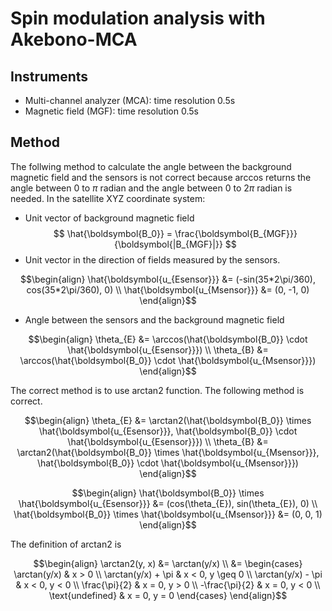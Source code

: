 # Spin modulation analysis with Akebono-MCA

## Instruments
- Multi-channel analyzer (MCA): time resolution 0.5s
- Magnetic field (MGF): time resolution 0.5s

## Method
The follwing method to calculate the angle between the background magnetic field and the sensors is not correct because arccos returns the angle between 0 to $\pi$ radian and the angle between 0 to $2\pi$ radian is needed.
In the satellite XYZ coordinate system:
- Unit vector of background magnetic field
$$ \hat{\boldsymbol{B_0}} = \frac{\boldsymbol{B_{MGF}}}{\boldsymbol{|B_{MGF}|}} $$
- Unit vector in the direction of fields measured by the sensors.
```math
\begin{align}
\hat{\boldsymbol{u_{Esensor}}} &= (-sin(35*2\pi/360), cos(35*2\pi/360), 0) \\
\hat{\boldsymbol{u_{Msensor}}} &= (0, -1, 0)
\end{align}
```
- Angle between the sensors and the background magnetic field
```math
\begin{align}
\theta_{E} &= \arccos(\hat{\boldsymbol{B_0}} \cdot \hat{\boldsymbol{u_{Esensor}}}) \\
\theta_{B} &= \arccos(\hat{\boldsymbol{B_0}} \cdot \hat{\boldsymbol{u_{Msensor}}})
\end{align}
```
The correct method is to use arctan2 function.
The following method is correct.
```math
\begin{align}
\theta_{E} &= \arctan2(\hat{\boldsymbol{B_0}} \times \hat{\boldsymbol{u_{Esensor}}}, \hat{\boldsymbol{B_0}} \cdot \hat{\boldsymbol{u_{Esensor}}}) \\
\theta_{B} &= \arctan2(\hat{\boldsymbol{B_0}} \times \hat{\boldsymbol{u_{Msensor}}}, \hat{\boldsymbol{B_0}} \cdot \hat{\boldsymbol{u_{Msensor}}})
\end{align}
```
```math
\begin{align}
\hat{\boldsymbol{B_0}} \times \hat{\boldsymbol{u_{Esensor}}} &= (cos(\theta_{E}), sin(\theta_{E}), 0) \\
\hat{\boldsymbol{B_0}} \times \hat{\boldsymbol{u_{Msensor}}} &= (0, 0, 1)
\end{align}
```
The definition of arctan2 is
```math
\begin{align}
\arctan2(y, x) &= \arctan(y/x) \\
&= \begin{cases}
\arctan(y/x) & x > 0 \\
\arctan(y/x) + \pi & x < 0, y \geq 0 \\
\arctan(y/x) - \pi & x < 0, y < 0 \\
\frac{\pi}{2} & x = 0, y > 0 \\
-\frac{\pi}{2} & x = 0, y < 0 \\
\text{undefined} & x = 0, y = 0
\end{cases}
\end{align}
```
